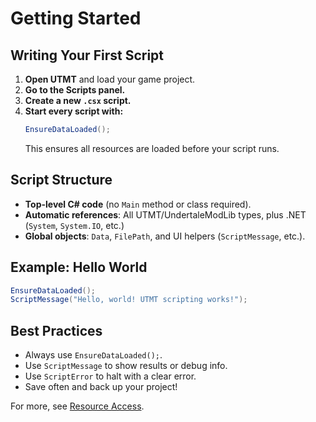 # Getting Started

## Writing Your First Script

1. **Open UTMT** and load your game project.
2. **Go to the Scripts panel.**
3. **Create a new `.csx` script.**
4. **Start every script with:**  
   ```csharp
   EnsureDataLoaded();
   ```
   This ensures all resources are loaded before your script runs.

## Script Structure

- **Top-level C# code** (no `Main` method or class required).
- **Automatic references**: All UTMT/UndertaleModLib types, plus .NET (`System`, `System.IO`, etc.)
- **Global objects**: `Data`, `FilePath`, and UI helpers (`ScriptMessage`, etc.).

## Example: Hello World

```csharp
EnsureDataLoaded();
ScriptMessage("Hello, world! UTMT scripting works!");
```

## Best Practices

- Always use `EnsureDataLoaded();`.
- Use `ScriptMessage` to show results or debug info.
- Use `ScriptError` to halt with a clear error.
- Save often and back up your project!

For more, see [Resource Access](resource-access.md).
